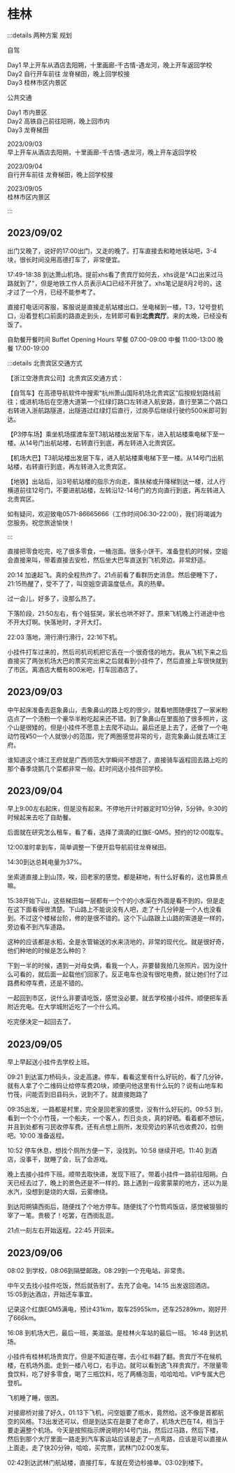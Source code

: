# 桂林

:::details 两种方案 规划

自驾

Day1 早上开车从酒店去阳朔，十里画廊-千古情-遇龙河，晚上开车返回学校  
Day2 自行开车前往 龙脊梯田，晚上回学校接  
Day3 桂林市区内景区

公共交通

Day1 市内景区  
Day2 高铁自己前往阳朔，晚上回市内  
Day3 龙脊梯田

2023/09/03  
早上开车从酒店去阳朔，十里画廊-千古情-遇龙河，晚上开车返回学校  

2023/09/04  
自行开车前往 龙脊梯田，晚上回学校接  

2023/09/05  
桂林市区内景区

:::

## 2023/09/02

出门又晚了，说好的17:00出门，又走的晚了。打车直接去和睦地铁站吧，3-4块，很长时间没用高德打车了，非常便宜。

17:49-18:38 到达萧山机场。提前xhs看了贵宾厅如何去，xhs说是“A口出来过马路就到了”，但是地铁工作人员表示A口已经不开放了。xhs笔记是8月2号的，这才过了一个月，已经不能参考了。

直接打电话问客服，客服说是直接走航站楼出口。坐电梯到一楼，T3，12号登机口，沿着登机口前面的路直走到头，左转即可看到**北贵宾厅**。来的太晚，已经没有饭了。

自助餐开餐时间 Buffet Opening Hours
早餐 07:00-09:00
中餐 11:00-13:00
晚餐 17:00-19:00

:::details 北贵宾区交通方式

【浙江空港贵宾公司】北贵宾区交通方式：

【自驾车】在高德导航软件中搜索“杭州萧山国际机场北贵宾区”后按规划路线前往；或进机场后在空港大道第一个红绿灯路口左转进入航安路，直行至第二个路口右转进入浙航路隧道，出隧道过红绿灯后直行，过岗亭后继续行驶约500米即可到达。

【P3停车场】乘坐机场摆渡车至T3航站楼出发层下车，进入航站楼乘电梯下至一楼。从14号门出航站楼，右转直行到底，再左转进入北贵宾区。

【机场大巴】T3航站楼出发层下车，进入航站楼乘电梯下至一楼。从14号门出航站楼，右转直行到底，再左转进入北贵宾区。

【地铁】出站后，沿3号航站楼的指示方向走，乘扶梯或升降梯到达一楼，过人行横道前往12号门，不要进航站楼，左转沿12-14号门的方向直行到底，再左转进入北贵宾区。

如有疑问，欢迎致电0571-86665666（工作时间06:30-22:00），我们将竭诚为您服务。祝您旅途愉快！

:::

直接把零食吃完，吃了很多零食，一桶泡面。很多小饼干。准备登机的时候，空姐会直接来叫，带着直接去安检，然后坐大巴车直送到飞机旁边。非常舒适。

20:14 加速起飞。真的全程热炸了。21点前看了看群历史消息。然后便睡下了，21:15热醒了，受不了了，叫空姐空调温度低点。真的热晕。

过一会儿，好多了，没那么热了。

下落阶段，21:50左右，有个娃狂哭，家长也哄不好了。原来飞机晚上行进途中也不开大灯啊。快落地时，才开大灯。

22:03 落地，滑行滑行滑行，22:16下机。

小挂件打车过来的，然后司机司机把它丢在一个很奇怪的地方。我从飞机下来之后直接买了两张机场大巴的票买完出来之后就看到小挂件了，然后直接上车很快就到了市区。离酒店大概有800米吧，打车回酒店了。

## 2023/09/03

中午起床准备去逛象鼻山，去象鼻山的路上吃的很少。就看地图随便找了一家米粉店点了一个汤粉一个豪华半粉吃起来还不错。到了象鼻山在里面拍了很多照片，这个山是很矮的，但是小挂件不愿意上去爬不动山。最后还是上去了，还做了一个电动竹筏¥50一个人就很小的范围，兜了两圈感觉非常的亏，逛完象鼻山就去靖江王府。

谁知道这个靖江王府就是广西师范大学瞬间不想逛了，直接骑车返程回去路上吃的那个春季烧鹅几个菜都非常一般。赶时间送小挂件回学校。

## 2023/09/04

早上9:00左右起床，但是没有起来。不停地开计时器定时10分钟，5分钟。9:30的时候起来去吃了自助餐。

后面就在研究怎么租车，看了看，选择了滴滴的红旗E-QM5。预约的12:00取车。

12:00准时拿到车，简单调整一下便开启导航前往龙脊梯田。

14:30到达总耗电量为37%。

坐索道直接上到山顶，唉，回老家的感觉。都是耕地，有什么好看的，这也算景点嘛。

15:38开始下山，这些梯田每一层都有一个个的小水渠在外面是看不到的，但是走在这下面看得很清楚。下山路上不能说没有人吧，走了十几分钟是一个人也没看到。不过这个楼梯台阶，修的是很不错的。这个下山路跟上山路的索道是一样的，旁边看不到汽车道路。

这种的应该都是水稻，全是水管输送的水来浇地的，非常的现代化。就是很好奇，他们种地的时候是怎么种的？

下到一半的时候，遇到一对母女俩，看我一个人，非要替我拍几张照片。因为没什么可看的，就后面一起载他们回家了。反正电车也没有很吃电费，就让她们付了过路费和停车费，还是不错的。

一起回到市区，说什么非要请吃饭，感觉没必要。就去学校接小挂件。顺便把车丢附近充电。在大学城附近吃了一个什么鸡。

吃完便决定一起回去了。

## 2023/09/05

早上早起送小挂件去学校上班。

09:21 到达富力桥码头，没走高速。停车，看看这里有什么好玩的，看了几分钟，就有人拿了个二维码让给停车费20块，顺便问他这里有什么玩的？说有山地车和竹筏，问能否到旧县码头，说到不了。就直接跑路了

09:35出发，一路都是村里，完全是回老家的感觉，没有什么好玩的。09:53 到，看到一个个小竹筏，一个船夫，一个客人，烈日炎炎，真的好晒。看着都不想玩，并且到处都有刁民收停车费。还有点想上厕所，发现旁边的茅坑也收费20，拉倒吧。10:00 准备返程。

10:52 停车休息，想找个厕所方便一下，没找到。10:58 继续开吧。11:40 到酒店，没事干，就睡了会，玩了会游戏。

晚上去接小挂件下班。顺带去取快递，发现下班了。带着小挂件一路前往阳朔。白天已经去过了，晚上的景色还是不一样的。路上遇到一段雾蒙蒙的地方，还以为是水汽，没想到是烧的大烟，云雾缭绕。

到达阳朔镇西街后，随便找了个地方停车。随便找了个竹筒鸡饭店，感觉被狠狠的宰了一笔。贵极了！吃罢，在西街乱逛。

21点一刻左右开始返程。22:45 开回来。

## 2023/09/06

08:02 到学校，08:06到隔壁邮政。08:29到一个充电站，非常贵。

中午又去找小挂件吃饭，然后就告别了。去充了会电。14:15 出发返回酒店。15:05到达酒店，开始还车事宜。

记录这个红旗EQM5满电，预计431km，取车25955km，还车25289km，刚好开了666km。

16:08 到机场大巴，最后一班，美滋滋。是桂林火车站的最后一班。
16:48 到达机场。

小挂件有桂林机场贵宾厅。但是不知道在哪，去小红书翻了翻。贵宾厅不在候机楼，在机场外面。走到一楼八号口，右手边。就可以看到逸飞祥贵宾厅。不限量零食饮料，吃了好多零食，喝了三瓶饮料，吃了两桶泡面，哈哈哈哈。VIP专属大巴登机。

飞机睡了睡，很困。

对接廊桥对接了好久，01:13下飞机，问空姐要了瓶水，竟然给。这不像是首都航空的风格。T3出发还可以，但是到达实在是要了老命了，机场大巴在T4，相当于要走遍整个机场。今天是按照指示牌说明的14号门出，然后过马路，然后下楼，然后到那个大厅里面一路走到汽车客运站应该是走了一点弯路，应该是可以直接从上面走。走了快20分钟，哈哈，买完票，武林门02:00发车。

02:42到达武林门航站楼，直接打车，车就在旁边秒接单。03:02到楼下。
